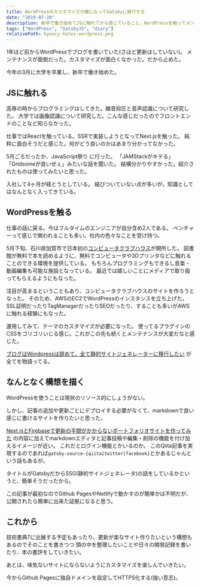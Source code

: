 ```yaml
---
title: WordPressのカスタマイズが嫌になってGatsbyに移行する
date: "2019-07-20"
description: 新卒で働き始めてJSに触れてから感じていること。WordPressを触ってメンテナンスが面倒になったこと。WordPressからGatsbyに移行するにあたって構想を描いた。これからの意思表示。
tags: ["WordPress", "GatsbyJS", "diary"]
relativePath: kyoncy-hates-wordpress.png
---
```


1年ほど前からWordPressでブログを書いていた(さほど更新はしていない)。
メンテナンスが面倒だった。カスタマイズが面白くなかった。だから止めた。

今年の3月に大学を卒業し、新卒で働き始めた。


## JSに触れる
高専の時からプログラミングはしてきた。雑音抑圧と音声認識について研究した。
大学では画像認識について研究した。こんな感じだったのでフロントエンドのことなど知らなかった。

仕事ではReactを触っている。SSRで実装しようとなってNext.jsを触った。
純粋に面白そうだと感じた。何がどう良いのかはあまり分かってなかった。

5月ごろだったか、JavaScript祭り に行った。
「JAMStackがキテる」「Gridsomeが良いぜぇ」みたいな話を聞いた。
結構分かりやすかった。紹介されたものは使ってみたいと思った。

入社して4ヶ月が経とうとしている。
結びついていない点が多いが，知識としてはなんとなく入ってきている。


## WordPressを触る
仕事の話に戻る。今はフルタイムのエンジニアが自分含め2人である。
ベンチャーって感じで関われることも多い。社内の色々なことを受け持つ。

5月下旬、石川県加賀市で日本初の[コンピュータクラブハウス](https://computer-clubhouse.jp)が開所した。
図書館が無料で本を読めるように、無料でコンピュータや3Dプリンタなどに触れることのできる環境を提供している。
もちろんプログラミングもできるし音楽・動画編集も可能な施設となっている。
最近では嬉しいことにメディアで取り扱ってもらえるようにもなった。

注目が高まるということもあり、コンピュータクラブハウスのサイトを作ろうとなった。
そのため、AWSのEC2でWordPressのインスタンスを立ち上げた。
SSL証明だったりTagManagerだったりSEOだったり、することも多いがAWSに触れる経験にもなった。

運用してみて、テーマのカスタマイズが必要になった。
使ってるプラグインのCSSをゴリゴリいじる感じ。これがこの先も続くとメンテナンスが大変だなと感じた。

[ブログはWordpressは辞めて、全て静的サイトジェネレーターに移行したい](https://qiita.com/cookboys/items/03259dc82b7ded62810b) が全てを物語ってる。


## なんとなく構想を描く
WordPressを使うことは現状のリソース的にしょうがない。

しかし、記事の追加や更新ごとにデプロイする必要がなくて、markdownで良い感じに書けるサイトを作りたいと思った。

[Next.jsとFirebaseで更新の手間がかからないポートフォリオサイトを作ってみた](https://qiita.com/kentaro_m/items/51ba502fd5b1c603a439) の内容に加えてmarkdownエディタと記事投稿や編集・削除の機能を付け加えるイメージが近い。
これだとログイン機能とかいるのか。
このQiita記事を実現するのであれば`gatsby-source-{qiita|twitter|facebook}`とかあるじゃんという話もあるが。

タイトルがGatsbyだからSSG(静的サイトジェネレータ)の話をしているかというと、簡単そうだったから。

この記事が最初なのでGithub PagesやNetlifyで動かすのが簡単かは不明だが、公開されたら簡単に出来た証拠になると思う。

## これから
技術書典7に出展する予定もあったり、更新が楽なサイト作りたいという構想もあるのでそのことを書きつつ
頭の中を整理したいことや日々の開発記録を書いたり、本の書評をしていきたい。

あとは、味気ないサイトにならないようにカスタマイズを楽しんでいきたい。

今からGithub Pagesに独自ドメインを設定してHTTPS化する(強い意志)。
